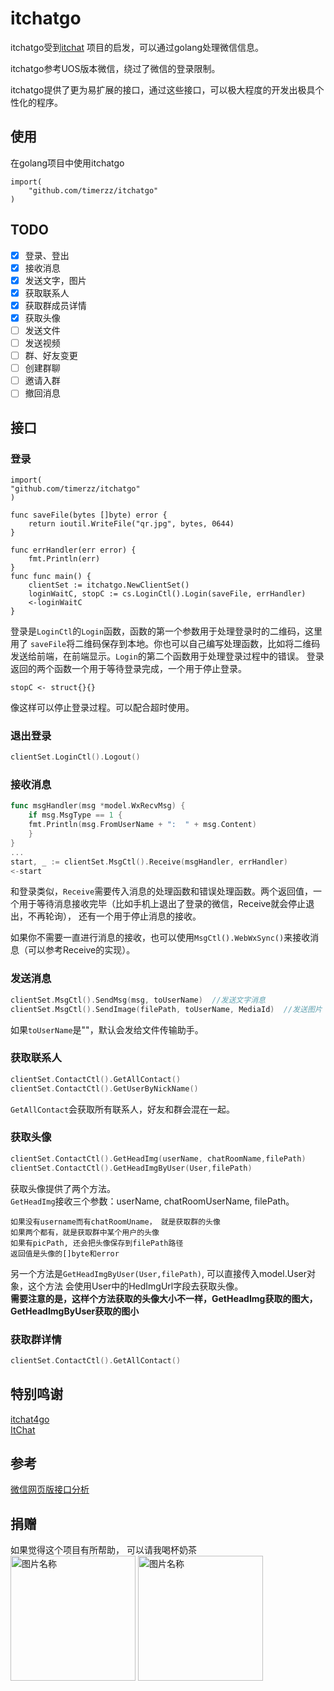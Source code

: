 # itchatgo

itchatgo受到[itchat](https://github.com/littlecodersh/ItChat) 项目的启发，可以通过golang处理微信信息。  

itchatgo参考UOS版本微信，绕过了微信的登录限制。 

itchatgo提供了更为易扩展的接口，通过这些接口，可以极大程度的开发出极具个性化的程序。

## 使用

在golang项目中使用itchatgo

```golang 
import(
    "github.com/timerzz/itchatgo"
)
```
## TODO
- [x] 登录、登出
- [x] 接收消息
- [x] 发送文字，图片
- [x] 获取联系人
- [x] 获取群成员详情
- [x] 获取头像  
- [ ] 发送文件
- [ ] 发送视频
- [ ] 群、好友变更
- [ ] 创建群聊
- [ ] 邀请入群  
- [ ] 撤回消息

## 接口

### 登录
```golang
import(
"github.com/timerzz/itchatgo"
)

func saveFile(bytes []byte) error {
    return ioutil.WriteFile("qr.jpg", bytes, 0644)
}

func errHandler(err error) {
    fmt.Println(err)
}
func func main() {
    clientSet := itchatgo.NewClientSet()
    loginWaitC, stopC := cs.LoginCtl().Login(saveFile, errHandler)
    <-loginWaitC
}
```
登录是```LoginCtl```的```Login```函数，函数的第一个参数用于处理登录时的二维码，这里用了
```saveFile```将二维码保存到本地。你也可以自己编写处理函数，比如将二维码发送给前端，在前端显示。```Login```的第二个函数用于处理登录过程中的错误。
登录返回的两个函数一个用于等待登录完成，一个用于停止登录。
```golang
stopC <- struct{}{}
```
像这样可以停止登录过程。可以配合超时使用。

### 退出登录
```go
clientSet.LoginCtl().Logout()
```
### 接收消息
```go
func msgHandler(msg *model.WxRecvMsg) {
    if msg.MsgType == 1 {
    fmt.Println(msg.FromUserName + ":  " + msg.Content)
    }
}
...
start, _ := clientSet.MsgCtl().Receive(msgHandler, errHandler)
<-start
```
和登录类似，```Receive```需要传入消息的处理函数和错误处理函数。两个返回值，一个用于等待消息接收完毕（比如手机上退出了登录的微信，Receive就会停止退出，不再轮询），
还有一个用于停止消息的接收。

如果你不需要一直进行消息的接收，也可以使用```MsgCtl().WebWxSync()```来接收消息（可以参考Receive的实现）。


### 发送消息
```go
clientSet.MsgCtl().SendMsg(msg, toUserName)  //发送文字消息
clientSet.MsgCtl().SendImage(filePath, toUserName, MediaId)  //发送图片
```
如果```toUserName```是""，默认会发给文件传输助手。

### 获取联系人
```go
clientSet.ContactCtl().GetAllContact()
clientSet.ContactCtl().GetUserByNickName()
```
```GetAllContact```会获取所有联系人，好友和群会混在一起。

### 获取头像
```go
clientSet.ContactCtl().GetHeadImg(userName, chatRoomName,filePath) 
clientSet.ContactCtl().GetHeadImgByUser(User,filePath)
```
获取头像提供了两个方法。  
```GetHeadImg```接收三个参数：userName, chatRoomUserName, filePath。  
```如果有username而没有chatRoomUname， 就是获取用户的头像   
如果没有username而有chatRoomUname， 就是获取群的头像   
如果两个都有，就是获取群中某个用户的头像   
如果有picPath, 还会把头像保存到filePath路径
返回值是头像的[]byte和error
```
另一个方法是```GetHeadImgByUser(User,filePath)```, 可以直接传入model.User对象，这个方法
会使用User中的HedImgUrl字段去获取头像。  
**需要注意的是，这样个方法获取的头像大小不一样，GetHeadImg获取的图大，GetHeadImgByUser获取的图小**
### 获取群详情
```go
clientSet.ContactCtl().GetAllContact()
```

## 特别鸣谢
[itchat4go](https://github.com/newflydd/itchat4go)  
[ItChat](https://github.com/luvletter2333/ItChat)

## 参考
[微信网页版接口分析](https://inf.news/zh-hans/tech/6e1e407bcde81fae1b8357f3963d5599.html?__cf_chl_jschl_tk__=6cab055d555c12c5d18115d76c0ec0e65fd16ad6-1624937505-0-AU0rwDgz7Pd0NCVGvFVQp91KhGVjLNUcxDdcPaUDsshTsySQnpySmYnNjzsBEUBSG_gREo8c_cruNVwIpPod80Nh8HfKyY8KGYXelKsDf2iHdSBEbxwf1cxii2bw8J09gGVBeGpZRU0QJA84UQ7naUcc9twcPXhvKGXAMfiVzTpPF68iTd_UsQ2UEFb8swVowfDjc056D3zblJnKGGMGGDau1GmjOmD4G25otOjY9J6woDTFD81H4rfVGuy1IUoiTmDFjskVRKz_YdfAkGLrnEgbSQ5UWkU2Qp_5CAEnZBWvT-Ui0Qlyj5pL8FUByf0rjoJPIL1TzlOUhkoG7KiINt2ThHhj3ktPK0KEkrQ3e1_kKjyQ9P0igSyiL1CoXhUNsuPGk8ooIpjTApdFdQqINuCq7ETrfdfe40-2dwfoGZ3yzhcb-i1fTd7OFi9sHEn4WV7uph5fqiKtTEVtVg3N7x9tCaA0LKHCHjh2I6WtnWrYwTF9D9YwTvy0cMelt-eoGYm3MHWLqQbgzGRjc0zaRd8)

## 捐赠
如果觉得这个项目有所帮助， 可以请我喝杯奶茶  
<img src="https://z3.ax1x.com/2021/06/29/RafsgK.md.jpg" width = "200" height = "200" alt="图片名称" align=center />
<img src="https://z3.ax1x.com/2021/06/29/RafE1f.jpg" width = "200" height = "200" alt="图片名称" align=center />
